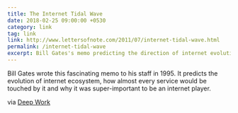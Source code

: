 ```yaml
---
title: The Internet Tidal Wave
date: 2018-02-25 09:00:00 +0530
category: link
tag: link
link: http://www.lettersofnote.com/2011/07/internet-tidal-wave.html
permalink: /internet-tidal-wave
excerpt: Bill Gates's memo predicting the direction of internet evolution and the peril of not being an internet-player
---
```

Bill Gates wrote this fascinating memo to his staff in 1995. It predicts the evolution of internet ecosystem, how almost every service would be touched by it and why it was super-important to be an internet player.

via [Deep Work](http://amzn.to/2GGuS2d)


